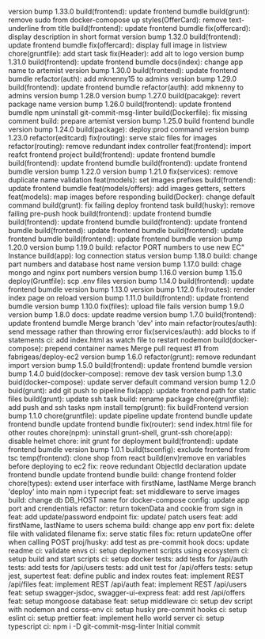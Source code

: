 version bump 1.33.0
build(frontend): update frontend bumdle
build(grunt): remove sudo from docker-comopose up
styles(OfferCard): remove text-underline from title
build(frontend): update frontend bumdle
fix(offercard): display description in short format
version bump 1.32.0
build(frontend): update frontend bumdle
fix(offercard): display full image in listview
chore(gruntfile): add start task
fix(Header): add alt to logo
version bump 1.31.0
build(frontend): update frontend bumdle
docs(index): change app name to artemist
version bump 1.30.0
build(frontend): update frontend bumdle
refactor(auth): add mknenny15 to admins
version bump 1.29.0
build(frontend): update frontend bumdle
refactor(auth): add mknenny to admins
version bump 1.28.0
version bump 1.27.0
build(pacakge): revert package name
version bump 1.26.0
build(frontend): update frontend bumdle
npm uninstall git-commit-msg-linter
build(Dockerfile): fix missing comment
build: prepare artemist
version bump 1.25.0
build frontend bundle
version bump 1.24.0
build(package): deploy:prod command
version bump 1.23.0
refactor(editcard)
fix(routing): serve staic files for images
refactor(routing): remove redundant index controller
feat(frontend): import reafct frontend project
build(frontend): update frontend bumdle
build(frontend): update frontend bumdle
build(frontend): update frontend bumdle
version bump 1.22.0
version bump 1.21.0
fix(services): remove duplicate name validation
feat(models): set images prefixes
build(frontend): update frontend bumdle
feat(models/offers): add images getters, setters
feat(models): map images before responding
build(Docker): change default command
build(grunt): fix failing deploy frontend task
build(husky): remove failing pre-push hook
build(frontend): update frontend bumdle
build(frontend): update frontend bumdle
build(frontend): update frontend bumdle
build(frontend): update frontend bumdle
build(frontend): update frontend bumdle
build(frontend): update frontend bumdle
version bump 1.20.0
version bump 1.19.0
build: refactor PORT numbers to use new EC" Instance
build(app): log connection status
version bump 1.18.0
build: change part numbers and database  host name
version bump 1.17.0
build: chage mongo and nginx port numbers
version bump 1.16.0
version bump 1.15.0
deploy(Gruntfile): scp .env files
version bump 1.14.0
build(frontend): update frontend bumdle
version bump 1.13.0
version bump 1.12.0
fix(routes): render index page on reload
version bump 1.11.0
build(frontend): update frontend bumdle
version bump 1.10.0
fix(files): upload file fails
version bump 1.9.0
version bump 1.8.0
docs: update readme
version bump 1.7.0
build(frontend): update frontend bumdle
Merge branch 'dev' into main
refactor(routes/auth): send message rather than throwing error
fix(services/auth): add blocks to if statements
ci: add index.html as watch file to restart nodemon
build(docker-compose): prepend container names
Merge pull request #1 from fabrigeas/deploy-ec2
version bump 1.6.0
refactor(grunt): remove redundant import
version bump 1.5.0
build(frontend): update frontend bumdle
version bump 1.4.0
buid(docker-compose): remove dev task
version bump 1.3.0
buid(docker-compose): update server default command
version bump 1.2.0
buid(grunt): add git push to pipeline
fix(app): update frontend path for static files
build(grunt): update ssh task
build: rename package
chore(gruntfile): add push and ssh tasks
npm install
temp(grunt): fix buildFrontend
version bump 1.1.0
chore(gruntfile): update pipeline
update frontend bundle
update frontend bundle
update frontend bundle
fix(router): send index.html file for other routes
chore(npm): uninstall grunt-shell, grunt-ssh
chore(app): disable helmet
chore: init grunt for deployment
build(frontend): update frontend bumdle
version bump 1.0.1
build(tsconfig): exclude frontend from tsc
temp(frontend): clone shop from react
build(env)remove en variables before deploying to ec2
fix: reove redundant ObjectId declaration
update frontend bundle
update frontend bundle
build: change frontend folder
chore(types): extend user interface with firstName, lastName
Merge branch 'deploy' into main
npm i typecript
feat: set middleware to serve images
build: change db DB_HOST name for docker-compose
config: update app port and crendentials
refactor: return tokenData and cookie from sign in
feat: add update/password endpoint
fix: update/ patch users
feat: add firstName, lastName to users schema
build: change app env port
fix: delete file with validated filename
fix: serve static files
fix: return updateOne offer when calling POST
proj/husky: add test as  pre-commit hook
docs: update readme
ci: validate envs
ci: setup deployment scripts using ecosystem
ci: setup build and start scripts
ci: setup docker
tests: add tests for /api/auth
tests: add tests for /api/users
tests: add unit test for /api/offers
tests: setup jest, supertest
feat: define public and index routes
feat: implement REST /api/files
feat: implement REST /api/auth
feat: implement REST /api/users
feat: setup swagger-jsdoc, swagger-ui-express
feat: add rest /api/offers
feat: setup mongoose database
feat: setup middleware
ci: setup dev script with nodemon and corss-env
ci: setup husky pre-commit hooks
ci: setup eslint
ci: setup prettier
feat: implement hello world server
ci: setup typescript
ci: npm i -D  git-commit-msg-linter
Initial commit
